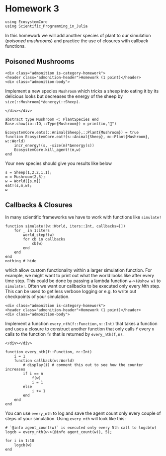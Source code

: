 # Homework 3

```@setup hw03
using EcosystemCore
using Scientific_Programming_in_Julia
```

In this homework we will add another species of plant to our simulation
(*poisoned mushrooms*) and practice the use of closures with callback
functions.

## Poisoned Mushrooms

```@raw html
<div class="admonition is-category-homework">
<header class="admonition-header">Homework (1 point)</header>
<div class="admonition-body">
```
Implement a new species `Mushroom` which tricks a sheep into eating it by its
delicious looks but decreases the energy of the sheep by
`size(::Mushroom)*Δenergy(::Sheep)`.
```@raw html
</div></div>
```
```@setup hw03
abstract type Mushroom <: PlantSpecies end
Base.show(io::IO,::Type{Mushroom}) = print(io,"🍄")

EcosystemCore.eats(::Animal{Sheep},::Plant{Mushroom}) = true
function EcosystemCore.eat!(s::Animal{Sheep}, m::Plant{Mushroom}, w::World)
    incr_energy!(s, -size(m)*Δenergy(s))
    EcosystemCore.kill_agent!(m,w)
end
```
Your new species should give you results like below
```@repl hw03
s = Sheep(1,2,2,1,1);
m = Mushroom(2,5);
w = World([s,m])
eat!(s,m,w);
w
```

## Callbacks & Closures

In many scientific frameworks we have to work with functions like `simulate!`
```@example hw03
function simulate!(w::World, iters::Int, callbacks=[])
    for _ in 1:iters
        world_step!(w)
        for cb in callbacks
            cb(w)
        end
    end
end
nothing # hide
```
which allow custom functionality within a larger simulation function.
For example, we might want to print out what the world looks like after
every time step. This could be done by passing a lambda function `w->(@show w)`
to `simulate!`.
Often we want our callbacks to be executed only every $N$th step. This can be
used to get less verbose logging or e.g. to write out checkpoints of your
simulation.
```@raw html
<div class="admonition is-category-homework">
<header class="admonition-header">Homework (1 point)</header>
<div class="admonition-body">
```
Implement a function `every_nth(f::Function,n::Int)` that takes a function and
uses a closure to construct another function that only calls `f` every `n`
calls to the function `fn` that is returned by `every_nth(f,n)`.

```@raw html
</div></div>
```
```@setup hw03
function every_nth(f::Function, n::Int)
    i = 1
    function callback(w::World)
        # display(i) # comment this out to see how the counter increases
        if i == n
            f(w)
            i = 1
        else
            i += 1
        end
    end
end
```
You can use `every_nth` to log and save the agent count only every couple of
steps of your simulation. Using `every_nth` will look like this:
```@repl hw03
# `@info agent_count(w)` is executed only every 5th call to logcb(w)
logcb = every_nth(w->(@info agent_count(w)), 5);

for i in 1:10
    logcb(w)
end
```
